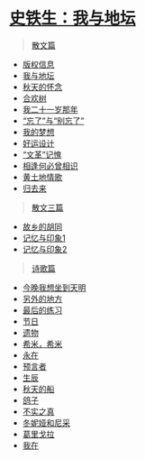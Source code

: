 <link href="../../css/style.css" rel="stylesheet" type="text/css" />

# [史铁生：我与地坛](https://www.yodu.org/book/9285/)

<div class="pages">

> [散文篇](#)
- [版权信息](#)
- [我与地坛](我与地坛/我与地坛.md)
- [秋天的怀念](我与地坛/史铁生：秋天的怀念.md)
- [合欢树](我与地坛/合欢树.md)
- [我二十一岁那年](#)
- [“忘了”与“别忘了”](我与地坛/“忘了”与“别忘了”.md)
- [我的梦想](我与地坛/我的梦想.md)
- [好运设计](#)
- [“文革”记愧](#)
- [相逢何必曾相识](#)
- [黄土地情歌](#)
- [归去来](#)

> [散文三篇](#)
- [故乡的胡同](#)
- [记忆与印象1](#)
- [记忆与印象2](#)

> [诗歌篇](#)
- [今晚我想坐到天明](#)
- [另外的地方](#)
- [最后的练习](#)
- [节日](#)
- [遗物](#)
- [希米，希米](#)
- [永在](#)
- [预言者](#)
- [生辰](#)
- [秋天的船](#)
- [鸽子](#)
- [不实之真](#)
- [冬妮娅和尼采](#)
- [葛里戈拉](#)
- [我在](#)

</div>
